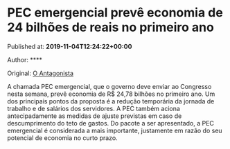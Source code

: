 
# PEC emergencial prevê economia de 24 bilhões de reais no primeiro ano

Published at: **2019-11-04T12:24:22+00:00**

Author: ****

Original: [O Antagonista](https://www.oantagonista.com/economia/pec-emergencial-preve-economia-de-24-bilhoes-de-reais-no-primeiro-ano/)

A chamada PEC emergencial, que o governo deve enviar ao Congresso nesta semana, prevê economia de R$ 24,78 bilhões no primeiro ano.
Um dos principais pontos da proposta é a redução temporária da jornada de trabalho e de salários dos servidores.
A PEC também aciona antecipadamente as medidas de ajuste previstas em caso de descumprimento do teto de gastos.
Do pacote a ser apresentado, a PEC emergencial é considerada a mais importante, justamente em razão do seu potencial de economia no curto prazo.
